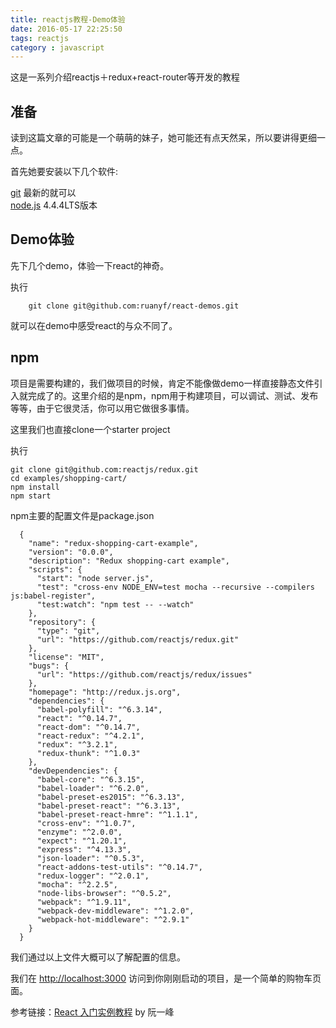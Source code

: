 ```yaml
---
title: reactjs教程-Demo体验
date: 2016-05-17 22:25:50
tags: reactjs
category : javascript
---
```


这是一系列介绍reactjs＋redux+react-router等开发的教程
<!-- more -->
## 准备  

  读到这篇文章的可能是一个萌萌的妹子，她可能还有点天然呆，所以要讲得更细一点。  

  首先她要安装以下几个软件:

  [git](https://git-scm.com/download/) 最新的就可以   
[node.js](https://nodejs.org/en/) 4.4.4LTS版本

## Demo体验  

  先下几个demo，体验一下react的神奇。

  执行

        git clone git@github.com:ruanyf/react-demos.git

  就可以在demo中感受react的与众不同了。

## npm  

  项目是需要构建的，我们做项目的时候，肯定不能像做demo一样直接静态文件引入就完成了的。这里介绍的是npm，npm用于构建项目，可以调试、测试、发布等等，由于它很灵活，你可以用它做很多事情。

  这里我们也直接clone一个starter project

  执行  

    git clone git@github.com:reactjs/redux.git
    cd examples/shopping-cart/
    npm install
    npm start

  npm主要的配置文件是package.json  


      {
        "name": "redux-shopping-cart-example",
        "version": "0.0.0",
        "description": "Redux shopping-cart example",
        "scripts": {
          "start": "node server.js",
          "test": "cross-env NODE_ENV=test mocha --recursive --compilers js:babel-register",
          "test:watch": "npm test -- --watch"
        },
        "repository": {
          "type": "git",
          "url": "https://github.com/reactjs/redux.git"
        },
        "license": "MIT",
        "bugs": {
          "url": "https://github.com/reactjs/redux/issues"
        },
        "homepage": "http://redux.js.org",
        "dependencies": {
          "babel-polyfill": "^6.3.14",
          "react": "^0.14.7",
          "react-dom": "^0.14.7",
          "react-redux": "^4.2.1",
          "redux": "^3.2.1",
          "redux-thunk": "^1.0.3"
        },
        "devDependencies": {
          "babel-core": "^6.3.15",
          "babel-loader": "^6.2.0",
          "babel-preset-es2015": "^6.3.13",
          "babel-preset-react": "^6.3.13",
          "babel-preset-react-hmre": "^1.1.1",
          "cross-env": "^1.0.7",
          "enzyme": "^2.0.0",
          "expect": "^1.20.1",
          "express": "^4.13.3",
          "json-loader": "^0.5.3",
          "react-addons-test-utils": "^0.14.7",
          "redux-logger": "^2.0.1",
          "mocha": "^2.2.5",
          "node-libs-browser": "^0.5.2",
          "webpack": "^1.9.11",
          "webpack-dev-middleware": "^1.2.0",
          "webpack-hot-middleware": "^2.9.1"
        }
      }

  我们通过以上文件大概可以了解配置的信息。

  我们在 [http://localhost:3000](http://localhost:3000) 访问到你刚刚启动的项目，是一个简单的购物车页面。


  参考链接：[React 入门实例教程](http://www.ruanyifeng.com/blog/2015/03/react.html) by 阮一峰
